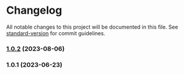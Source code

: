 # Changelog

All notable changes to this project will be documented in this file. See [standard-version](https://github.com/conventional-changelog/standard-version) for commit guidelines.

### [1.0.2](https://github.com/engamrfarrag/semversion/compare/v1.0.1...v1.0.2) (2023-08-06)

### 1.0.1 (2023-06-23)
